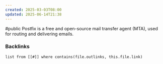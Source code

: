```yaml
---
created: 2025-03-03T08:00
updated: 2025-06-14T21:38
---
```

#public
Postfix is a free and open-source mail transfer agent (MTA), used for routing and delivering emails. 


### Backlinks
```dataview 
list from [[#]] where contains(file.outlinks, this.file.link)
```

